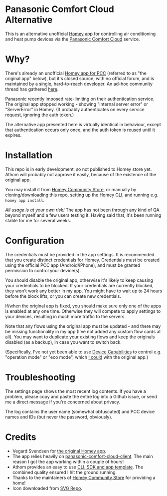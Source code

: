 # Panasonic Comfort Cloud Alternative

This is an alternative unofficial [Homey](https://homey.app) app for controlling air conditioning and heat pump devices via the [Panasonic Comfort Cloud](https://www.panasonic.com/global/hvac/air-conditioning/connectivity/comfort-cloud.html) service.

# Why?

There's already an unofficial [Homey app for PCC](https://homey.app/en-us/app/com.panasonic.PCC/Panasonic-Comfort-Cloud/) (referred to as "the original app" below), but it's closed source, with no official forum, and is maintained by a single, hard-to-reach developer.  An ad-hoc community thread has gathered [here](https://community.homey.app/t/error-panasonic-comfort-cloud-app/65935).

Panasonic recently imposed rate-limiting on their authentication service.  The original app stopped working - showing "internal server error" or "ServerError" in Homey.  (It probably authenticates on every service request, ignoring the auth token.)

The alternative app presented here is virtually identical in behaviour, except that authentication occurs only once, and the auth token is reused until it expires.

# Installation

This repo is in early development, so not published to Homey store yet.  Athom will probably not approve it easily, because of the existence of the original app.

You may install it from [Homey Community Store](https://store.homey.community/app/net.schmidt-cisternas.pcc-alt), or manually by cloning/downloading this repo, setting up the [Homey CLI](https://apps.developer.homey.app/the-basics/getting-started/homey-cli), and running e.g. ```homey app install```.

*All usage is at your own risk!*  The app has not been through any kind of QA beyond myself and a few users testing it.  Having said that, it's been running stable for me for several weeks.

# Configuration

The credentials must be provided in the app settings.  It is recommended that you create distinct credentials for Homey.  Credentials must be created using the official PCC app (Android/iPhone), and must be granted permission to control your device(s).  

You should disable the original app, otherwise it's likely to keep causing your credentials to be blocked.  If your credentials are currently blocked, they won't work any better in my app.  You might have to wait up to 24 hours before the block lifts, or you can create new credentials.

If/when the original app is fixed, you should make sure only one of the apps is enabled at any one time.  Otherwise they will compete to apply settings to your devices, resulting in much more traffic to the servers.

Note that any flows using the original app must be updated - and there may be missing functionality in my app (I've not added any custom flow cards at all).  You may want to duplicate your existing flows and keep the originals disabled (as a backup), in case you want to switch back.

(Specifically, I've not yet been able to use [Device Capabilities](https://homey.app/en-us/app/nl.qluster-it.DeviceCapabilities/Device-Capabilities/) to control e.g. "operation mode" or "eco mode", which [I could](https://community.homey.app/t/error-panasonic-comfort-cloud-app/65935/31?u=robert_schmidt) with the original app.)

# Troubleshooting

The settings page shows the most recent log contents.  If you have a problem, please copy and paste the entire log into a Github issue, or send me a direct message if you're concerned about privacy.

The log contains the user name (somewhat obfuscated) and PCC device names and IDs (but never the password, obviously).

# Credits

  * Vegard Svendsen for [the original Homey app](https://homey.app/en-us/app/com.panasonic.PCC/Panasonic-Comfort-Cloud/).
  * The app relies heavily on [panasonic-comfort-cloud-client](https://github.com/marc2016/panasonic-comfort-cloud-client).  The main reason I got the app working within a couple of hours!
  * Athom provides an easy to use [CLI, SDK and app template](https://apps.developer.homey.app/the-basics/getting-started/homey-cli).  The combined quality ensured I hit the ground running.
  * Thanks to the maintainers of [Homey Community Store](https://store.homey.community) for providing a home!
  * Icon downloaded from [SVG Repo](https://www.svgrepo.com/svg/288102/air-conditioning-air-conditioner).